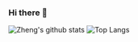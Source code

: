 ### Hi there 👋

<!--
**Maverobot/Maverobot** is a ✨ _special_ ✨ repository because its `README.md` (this file) appears on your GitHub profile.

Here are some ideas to get you started:

- 🔭 I’m currently working on ...
- 🌱 I’m currently learning ...
- 👯 I’m looking to collaborate on ...
- 🤔 I’m looking for help with ...
- 💬 Ask me about ...
- 📫 How to reach me: ...
- 😄 Pronouns: ...
- ⚡ Fun fact: ...
-->

![Zheng's github stats](https://github-readme-stats.vercel.app/api?username=maverobot&show_icons=true&theme=dracula)
![Top Langs](https://github-readme-stats.vercel.app/api/top-langs/?username=maverobot&theme=dracula)
